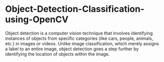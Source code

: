 # Object-Detection-Classification-using-OpenCV
Object detection is a computer vision technique that involves identifying instances of objects from specific categories (like cars, people, animals, etc.) in images or videos. Unlike image classification, which merely assigns a label to an entire image, object detection goes a step further by identifying the location of objects within the image.
